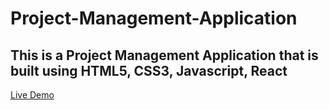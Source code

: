 # Project-Management-Application
## This is a Project Management Application that is built using HTML5, CSS3, Javascript, React
<a href="https://app-project-management-application.netlify.app/" target="_blank">Live Demo</a>

